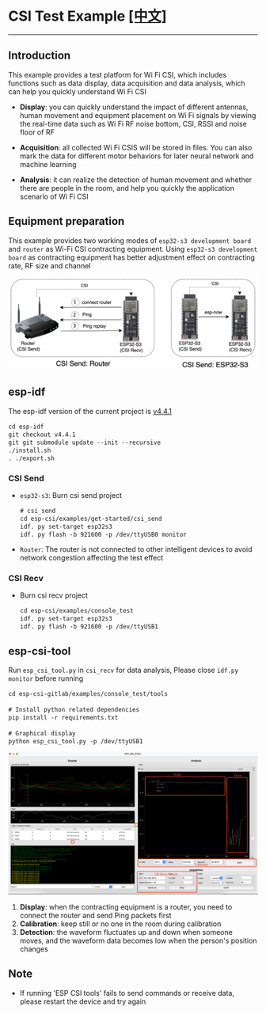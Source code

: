 # CSI Test Example [[中文]](./README_cn.md)
----------------------
## Introduction

This example provides a test platform for Wi Fi CSI, which includes functions such as data display, data acquisition and data analysis, which can help you quickly understand Wi Fi CSI


- **Display**: you can quickly understand the impact of different antennas, human movement and equipment placement on Wi Fi signals by viewing the real-time data such as Wi Fi RF noise bottom, CSI, RSSI and noise floor of RF

- **Acquisition**: all collected Wi Fi CSIS will be stored in files. You can also mark the data for different motor behaviors for later neural network and machine learning

- **Analysis**: it can realize the detection of human movement and whether there are people in the room, and help you quickly the application scenario of Wi Fi CSI

## Equipment preparation

This example provides two working modes of `esp32-s3 development board` and `router` as Wi-Fi CSI contracting equipment. Using `esp32-s3 development board` as contracting equipment has better adjustment effect on contracting rate, RF size and channel

![esp_csi_device](../../docs/_static/esp_csi_device.png)


## esp-idf
The esp-idf version of the current project is [v4.4.1](https://github.com/espressif/esp-idf/releases/tag/v4.4.1)

```shell
cd esp-idf
git checkout v4.4.1
git git submodule update --init --recursive
./install.sh
. ./export.sh
```
### CSI Send
- `esp32-s3`: Burn csi send project
    ```shell
    # csi_send
    cd esp-csi/examples/get-started/csi_send
    idf. py set-target esp32s3
    idf. py flash -b 921600 -p /dev/ttyUSB0 monitor
    ```

- `Router`: The router is not connected to other intelligent devices to avoid network congestion affecting the test effect

### CSI Recv
- Burn csi recv project
    ```shell
    cd esp-csi/examples/console_test
    idf. py set-target esp32s3
    idf. py flash -b 921600 -p /dev/ttyUSB1
    ```
## esp-csi-tool

Run `esp_csi_tool.py` in `csi_recv` for data analysis, Please close `idf.py monitor` before running

```shell
cd esp-csi-gitlab/examples/console_test/tools

# Install python related dependencies
pip install -r requirements.txt

# Graphical display
python esp_csi_tool.py -p /dev/ttyUSB1
```

![esp_csi_device](../../docs/_static/esp-csi-tool.png)

1. **Display**: when the contracting equipment is a router, you need to connect the router and send Ping packets first
2. **Calibration**: keep still or no one in the room during calibration
3. **Detection**: the waveform fluctuates up and down when someone moves, and the waveform data becomes low when the person's position changes

## Note
- If running 'ESP CSI tools' fails to send commands or receive data, please restart the device and try again

